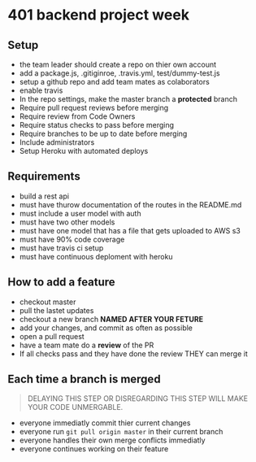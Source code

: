 # 401 backend project week

## Setup
* the team leader should create a repo on thier own account
* add a package.js, .gitiginroe, .travis.yml, test/dummy-test.js
* setup a github repo and add team mates as colaborators
* enable travis 
* In the repo settings, make the master branch a **protected** branch
 * Require pull request reviews before merging
 * Require review from Code Owners
 * Require status checks to pass before merging
 * Require branches to be up to date before merging
 * Include administrators
* Setup Heroku with automated deploys

## Requirements
* build a rest api 
* must have thurow documentation of the routes in the README.md
* must include a user model with auth
* must have two other models
* must have one model that has a file that gets uploaded to AWS s3
* must have 90% code coverage
* must have travis ci setup 
* must have continuous deploment with heroku

## How to add a feature
* checkout master
* pull the lastet updates
* checkout a new branch **NAMED AFTER YOUR FETURE**
* add your changes, and commit as often as possible
* open a pull request
* have a team mate do a **review** of the PR
* If all checks pass and they have done the review THEY can merge it

## Each time a branch is merged
> DELAYING THIS STEP OR DISREGARDING THIS STEP WILL MAKE YOUR CODE UNMERGABLE.  
* everyone immediatly commit thier current changes
* everyone run `git pull origin master` in their current branch
* everyone handles their own merge conflicts immediatly
* everyone continues working on their feature

